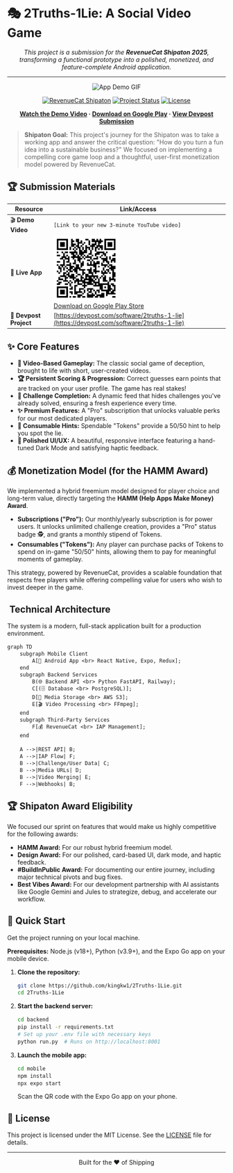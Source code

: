 # 🎭 2Truths-1Lie: A Social Video Game

<div align="center">

*This project is a submission for the **RevenueCat Shipaton 2025**, transforming a functional prototype into a polished, monetized, and feature-complete Android application.*

---

<img src="https://github.com/kingkw1/public_media/raw/main/gifs/kiro_full_gameplay_condensed.gif" alt="App Demo GIF" width="25%">

[![RevenueCat Shipaton](https://img.shields.io/badge/RevenueCat-Shipaton_2025-blueviolet.svg)](#)
[![Project Status](https://img.shields.io/badge/status-Live_on_Play_Store-brightgreen.svg)](#-submission-materials)
[![License](https://img.shields.io/badge/License-MIT-yellow.svg)](LICENSE.md)

**[Watch the Demo Video](#) · [Download on Google Play](#-submission-materials) · [View Devpost Submission](#)**

</div>

> **Shipaton Goal:** This project's journey for the Shipaton was to take a working app and answer the critical question: "How do you turn a fun idea into a sustainable business?" We focused on implementing a compelling core game loop and a thoughtful, user-first monetization model powered by RevenueCat.

## 🏆 Submission Materials

| Resource               | Link/Access                                      |
|------------------------|-------------------------------------------------|
| 🎬 **Demo Video** | `[Link to your new 3-minute YouTube video]`   |
| 📱 **Live App** | <img src="submission_materials/playstore-qr-code.png" alt="QR Code" width="150"/> <br>[Download on Google Play Store](https://play.google.com/store/apps/details?id=com.kingkw1.twotruthsoneliegame) |
| 🚀 **Devpost Project** | [https://devpost.com/software/2truths-1-lie](https://devpost.com/software/2truths-1-lie)          |

## ✨ Core Features

* **🎥 Video-Based Gameplay:** The classic social game of deception, brought to life with short, user-created videos.
* **🏆 Persistent Scoring & Progression:** Correct guesses earn points that are tracked on your user profile. The game has real stakes!
* **🧩 Challenge Completion:** A dynamic feed that hides challenges you've already solved, ensuring a fresh experience every time.
* **✨ Premium Features:** A "Pro" subscription that unlocks valuable perks for our most dedicated players.
* **💎 Consumable Hints:** Spendable "Tokens" provide a 50/50 hint to help you spot the lie.
* **🌙 Polished UI/UX:** A beautiful, responsive interface featuring a hand-tuned Dark Mode and satisfying haptic feedback.

## 💰 Monetization Model (for the HAMM Award)

We implemented a hybrid freemium model designed for player choice and long-term value, directly targeting the **HAMM (Help Apps Make Money) Award**.

* **Subscriptions ("Pro"):** Our monthly/yearly subscription is for power users. It unlocks unlimited challenge creation, provides a "Pro" status badge 🕵️, and grants a monthly stipend of Tokens.
* **Consumables ("Tokens"):** Any player can purchase packs of Tokens to spend on in-game "50/50" hints, allowing them to pay for meaningful moments of gameplay.

This strategy, powered by RevenueCat, provides a scalable foundation that respects free players while offering compelling value for users who wish to invest deeper in the game.

## ️ Technical Architecture

The system is a modern, full-stack application built for a production environment.

```mermaid
graph TD
    subgraph Mobile Client
        A[📱 Android App <br> React Native, Expo, Redux];
    end
    subgraph Backend Services
        B(🌐 Backend API <br> Python FastAPI, Railway);
        C[(🗄️ Database <br> PostgreSQL)];
        D[📁 Media Storage <br> AWS S3];
        E[🎬 Video Processing <br> FFmpeg];
    end
    subgraph Third-Party Services
        F[💰 RevenueCat <br> IAP Management];
    end

    A -->|REST API| B;
    A -->|IAP Flow| F;
    B -->|Challenge/User Data| C;
    B -->|Media URLs| D;
    B -->|Video Merging| E;
    F -->|Webhooks| B;
````

## 🏆 Shipaton Award Eligibility

We focused our sprint on features that would make us highly competitive for the following awards:

  * **HAMM Award:** For our robust hybrid freemium model.
  * **Design Award:** For our polished, card-based UI, dark mode, and haptic feedback.
  * **\#BuildInPublic Award:** For documenting our entire journey, including major technical pivots and bug fixes.
  * **Best Vibes Award:** For our development partnership with AI assistants like Google Gemini and Jules to strategize, debug, and accelerate our workflow.

## 🚀 Quick Start

Get the project running on your local machine.

**Prerequisites:** Node.js (v18+), Python (v3.9+), and the Expo Go app on your mobile device.

1.  **Clone the repository:**
    ```bash
    git clone https://github.com/kingkw1/2Truths-1Lie.git
    cd 2Truths-1Lie
    ```
2.  **Start the backend server:**
    ```bash
    cd backend
    pip install -r requirements.txt
    # Set up your .env file with necessary keys
    python run.py  # Runs on http://localhost:8001
    ```
3.  **Launch the mobile app:**
    ```bash
    cd mobile
    npm install
    npx expo start
    ```
    Scan the QR code with the Expo Go app on your phone.

## 📜 License

This project is licensed under the MIT License. See the [LICENSE](LICENSE) file for details.

-----
<div align="center">
Built for the ❤️ of Shipping
</div>